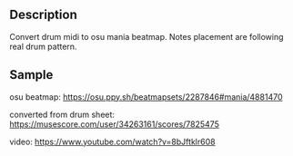 ## Description
Convert drum midi to osu mania beatmap.
Notes placement are following real drum pattern.

## Sample

osu beatmap:
https://osu.ppy.sh/beatmapsets/2287846#mania/4881470

converted from drum sheet: https://musescore.com/user/34263161/scores/7825475

video: https://www.youtube.com/watch?v=8bJftklr608
